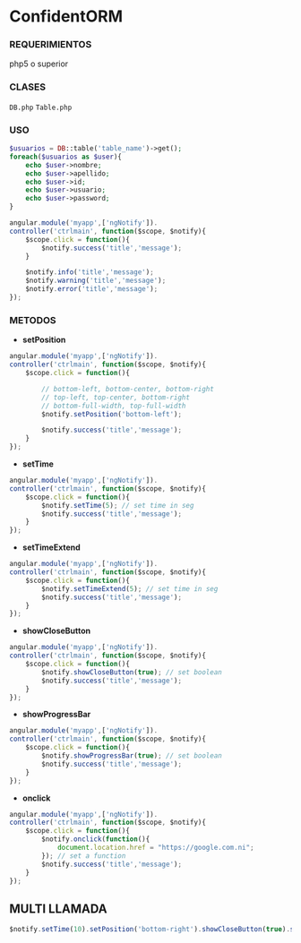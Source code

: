 ConfidentORM
=====================

### REQUERIMIENTOS ###
php5 o superior

### CLASES ###
`DB.php`
`Table.php`

### USO ###


```php
$usuarios = DB::table('table_name')->get();
foreach($usuarios as $user){
	echo $user->nombre;
	echo $user->apellido;
	echo $user->id;
	echo $user->usuario;
	echo $user->password;
}
```

```javascript
angular.module('myapp',['ngNotify']).
controller('ctrlmain', function($scope, $notify){
	$scope.click = function(){
		$notify.success('title','message');
	}

	$notify.info('title','message');
	$notify.warning('title','message');
	$notify.error('title','message');
});
```
### METODOS ###
* **setPosition**
```javascript
angular.module('myapp',['ngNotify']).
controller('ctrlmain', function($scope, $notify){
	$scope.click = function(){

		// bottom-left, bottom-center, bottom-right
		// top-left, top-center, bottom-right
		// bottom-full-width, top-full-width
		$notify.setPosition('bottom-left');

		$notify.success('title','message');
	}
});
```

* **setTime**
```javascript
angular.module('myapp',['ngNotify']).
controller('ctrlmain', function($scope, $notify){
	$scope.click = function(){
		$notify.setTime(5); // set time in seg
		$notify.success('title','message');
	}
});
```

* **setTimeExtend**
```javascript
angular.module('myapp',['ngNotify']).
controller('ctrlmain', function($scope, $notify){
	$scope.click = function(){
		$notify.setTimeExtend(5); // set time in seg
		$notify.success('title','message');
	}
});
```

* **showCloseButton**
```javascript
angular.module('myapp',['ngNotify']).
controller('ctrlmain', function($scope, $notify){
	$scope.click = function(){
		$notify.showCloseButton(true); // set boolean
		$notify.success('title','message');
	}
});
```

* **showProgressBar**
```javascript
angular.module('myapp',['ngNotify']).
controller('ctrlmain', function($scope, $notify){
	$scope.click = function(){
		$notify.showProgressBar(true); // set boolean
		$notify.success('title','message');
	}
});
```

* **onclick**
```javascript
angular.module('myapp',['ngNotify']).
controller('ctrlmain', function($scope, $notify){
	$scope.click = function(){
		$notify.onclick(function(){
			document.location.href = "https://google.com.ni";
		}); // set a function
		$notify.success('title','message');
	}
});
```

## MULTI LLAMADA ##
```javascript
$notify.setTime(10).setPosition('bottom-right').showCloseButton(true).showProgressBar(true);
```

